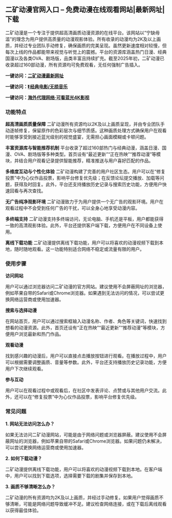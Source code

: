 <h2>二矿动漫官网入口 – 免费动漫在线观看网站|最新网址|下载</h2>
<p>二矿动漫是一个专注于提供超高清画质动漫资源的在线平台。该网站以“宁缺毋滥”的理念为用户提供高质量的动漫观影体验。所有收录的动漫均为2K及以上画质，并经过专业团队手动修复，确保画质的完美呈现。虽然更新速度相对较慢，但每次上线的作品都能带来视觉与听觉上的震撼。平台的资源库涵盖热门日漫、经典国漫以及各类OVA、剧场版，品类丰富且持续扩充。截至2025年初，二矿动漫已收录超过160部动漫，所有资源均可免费观看，无任何强制广告插入。</p>
<p><strong>一键访问：</strong><a href="hhttps://www.litxdh.com/sites/er-kuang-dong-man.html"><strong>二矿动漫最新网址</strong></a></p>
<p><strong>一键访问：</strong><a href="https://pan.quark.cn/s/0db22432c259"><strong>⏬经典电影/无损音乐</strong></a></p>
<p><strong>一键访问：</strong><a href="http://ip.harmonylink.net/share/e82025"><strong>海外代理网络·可看蓝光4K影视</strong></a></p>
<h3><strong>功能特点</strong></h3>
<p><strong>超高清画质质量保障</strong> 二矿动漫所有资源均以2K及以上画质呈现，并由专业团队手动逐帧修复，保留原作的色彩层次与细节质感。这种画质处理方式确保用户在观看时能够享受到接近蓝光级别的视觉盛宴，无需担心画面模糊或卡顿问题。</p>
<p><strong>丰富资源库与智能推荐机制</strong> 平台收录了超过160部热门与经典动漫，涵盖日漫、国漫、OVA、剧场版等多种类型。首页设有“最近更新”“正在热映”“推荐动漫”等模块，并结合用户观看记录提供智能推荐，精准推送与用户喜好匹配的作品。</p>
<p><strong>多维度互动与个性化体验</strong> 二矿动漫构建了完善的用户社区生态。用户可以在“修复投票”中为心仪作品投票，影响平台修复优先级；在反馈论坛提交播放、加载等问题，获得及时回复。此外，平台还支持播放历史记录与搜索历史功能，方便用户快速回看与再次查找。</p>
<p><strong>无广告纯净观影环境</strong> 二矿动漫致力于为用户提供一个无广告的观影环境。用户在观看过程中不会受到任何广告的干扰，可以全身心地享受动漫内容。</p>
<p><strong>多终端支持</strong> 二矿动漫支持多终端访问，无论电脑、手机还是平板，用户都能获得一致的高清观影体验。此外，平台还提供客户端下载，方便用户在不同设备上使用。</p>
<p><strong>离线下载功能</strong> 二矿动漫提供离线下载功能，用户可以将喜欢的动漫视频下载到本地，随时随地观看。这一功能特别适合网络不稳定或流量有限的用户。</p>
<h3><strong>使用步骤</strong></h3>
<p><strong>访问网站</strong></p>
<p>用户可以通过浏览器访问二矿动漫的官方网站。建议使用不会屏蔽网址的浏览器，例如苹果自带的Safari或Chrome浏览器。如果遇到无法访问的情况，可以尝试更换网络运营商或使用加速器。</p>
<p><strong>搜索与选择动漫</strong></p>
<p>在网站首页，用户可以通过搜索框输入动漫名称、作者、角色等关键词，快速找到想看的动漫资源。此外，首页还设有“正在热映”“最近更新”“推荐动漫”等模块，方便用户浏览最新和热门作品。</p>
<p><strong>观看动漫</strong></p>
<p>找到感兴趣的动漫后，用户可以直接点击播放按钮进行观看。在播放过程中，用户可以根据需要调整画质、音量等参数。此外，平台还支持播放历史记录功能，方便用户下次继续观看。</p>
<p><strong>参与互动</strong></p>
<p>用户可以在观看过程中或观看后，在社区中发表评论、点赞或与其他用户交流。此外，还可以在“修复投票”中为心仪作品投票，影响平台修复优先级。</p>
<h3><strong>常见问题</strong></h3>
<p><strong>1. 网站无法访问怎么办？</strong></p>
<p>如果无法访问二矿动漫网站，可能是由于网络问题或浏览器屏蔽。建议使用不会屏蔽网址的浏览器，例如苹果自带的Safari或Chrome浏览器。如果问题仍未解决，可以尝试更换网络运营商或使用加速器。</p>
<p><strong>2. 如何下载动漫？</strong></p>
<p>二矿动漫提供离线下载功能，用户可以将喜欢的动漫视频下载到本地。在客户端中，用户可以找到下载选项，选择需要下载的剧集并保存到本地。</p>
<p><strong>3. 画质不够清晰怎么办？</strong></p>
<p>二矿动漫的所有资源均为2K及以上画质，并经过手动修复。如果用户觉得画质不够清晰，可能是网络问题导致缓冲不足。建议检查网络连接，或在下载后离线观看以获得最佳体验。</p>
